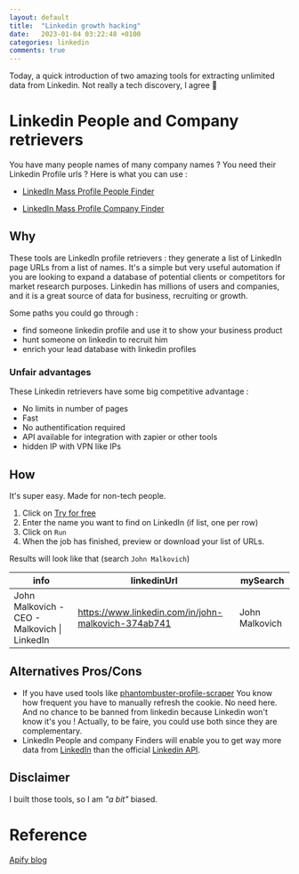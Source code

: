 ```yaml
---
layout: default
title:  "Linkedin growth hacking"
date:   2023-01-04 03:22:48 +0100
categories: linkedin
comments: true
---
```


Today, a quick introduction of two amazing tools for extracting unlimited data from Linkedin. Not really a tech discovery, I agree 🙂

# Linkedin People and Company retrievers
You have many people names of many company names ? You need their Linkedin Profile urls ? Here is what you can use : 

- [LinkedIn Mass Profile People Finder](https://apify.com/anchor/linkedin-people-finder)

- [LinkedIn Mass Profile Company Finder](https://apify.com/anchor/linkedin-company-url-finder)

## Why

These tools are LinkedIn profile retrievers : they generate a list of LinkedIn page URLs from a list of names. It's a simple but very useful automation if you are looking to expand a database of potential clients or competitors for market research purposes. Linkedin has millions of users and companies, and it is a great source of data for business, recruiting or growth.

Some paths you could go through :
- find someone linkedin profile and use it to show your business product
- hunt someone on linkedin to recruit him
- enrich your lead database with linkedin profiles


### Unfair advantages
These Linkedin retrievers have some big competitive advantage :
- No limits in number of pages
- Fast
- No authentification required
- API available for integration with zapier or other tools
- hidden IP with VPN like IPs

## How
It's super easy. Made for non-tech people. 

1. Click on [Try for free](https://apify.com/anchor/linkedin-people-finder)
2. Enter the name you want to find on LinkedIn (if list, one per row)
3. Click on `Run`
4. When the job has finished, preview or download your list of URLs.

Results will look like that (search `John Malkovich`)

| info                                         | linkedinUrl                                         | mySearch       |
|----------------------------------------------|-----------------------------------------------------|----------------|
| John Malkovich - CEO - Malkovich \| LinkedIn | https://www.linkedin.com/in/john-malkovich-374ab741 | John Malkovich |


## Alternatives Pros/Cons
- If you have used tools like [phantombuster-profile-scraper](https://phantombuster.com/automations/linkedin/3112/linkedin-profile-scraper) You know how frequent you have to manually refresh the cookie. No need here. And no chance to be banned from linkedin because Linkedin won't know it's you ! Actually, to be faire, you could use both since they are complementary. 
- LinkedIn People and company Finders will enable you to get way more data from [LinkedIn](https://www.linkedin.com/) than the official [Linkedin API](https://developer.linkedin.com/).



## Disclaimer
I built those tools, so I am _"a bit"_ biased.

# Reference
[Apify blog](https://blog.apify.com/how-to-scrape-linkedin-company-pages/)